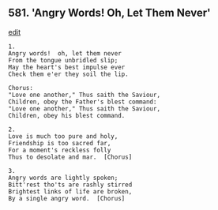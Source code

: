 
## 581.  'Angry Words! Oh, Let Them Never'
[edit](https://docs.google.com/document/d/1d9NK%2DQATTR2bvQ%2DGDA34y8T6TgXuzSwE/edit?mode=html)



    1.
    Angry words!  oh, let them never
    From the tongue unbridled slip;
    May the heart's best impulse ever
    Check them e'er they soil the lip.

    Chorus:
    "Love one another," Thus saith the Saviour,
    Children, obey the Father's blest command:
    "Love one another," Thus saith the Saviour,
    Children, obey his blest command.

    2.
    Love is much too pure and holy,
    Friendship is too sacred far,
    For a moment's reckless folly
    Thus to desolate and mar.  [Chorus]

    3.
    Angry words are lightly spoken;
    Bitt'rest tho'ts are rashly stirred
    Brightest links of life are broken,
    By a single angry word.  [Chorus]
